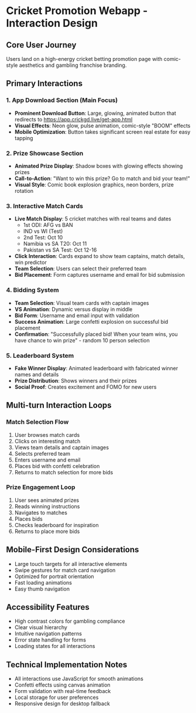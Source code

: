 # Cricket Promotion Webapp - Interaction Design

## Core User Journey
Users land on a high-energy cricket betting promotion page with comic-style aesthetics and gambling franchise branding.

## Primary Interactions

### 1. App Download Section (Main Focus)
- **Prominent Download Button**: Large, glowing, animated button that redirects to https://app.crickgd.live/get-app.html
- **Visual Effects**: Neon glow, pulse animation, comic-style "BOOM" effects
- **Mobile Optimization**: Button takes significant screen real estate for easy tapping

### 2. Prize Showcase Section
- **Animated Prize Display**: Shadow boxes with glowing effects showing prizes
- **Call-to-Action**: "Want to win this prize? Go to match and bid your team!"
- **Visual Style**: Comic book explosion graphics, neon borders, prize rotation

### 3. Interactive Match Cards
- **Live Match Display**: 5 cricket matches with real teams and dates
  - 1st ODI: AFG vs BAN
  - IND vs WI (Test)
  - 2nd Test: Oct 10
  - Namibia vs SA T20: Oct 11
  - Pakistan vs SA Test: Oct 12-16
- **Click Interaction**: Cards expand to show team captains, match details, win predictor
- **Team Selection**: Users can select their preferred team
- **Bid Placement**: Form captures username and email for bid submission

### 4. Bidding System
- **Team Selection**: Visual team cards with captain images
- **VS Animation**: Dynamic versus display in middle
- **Bid Form**: Username and email input with validation
- **Success Animation**: Large confetti explosion on successful bid placement
- **Confirmation**: "Successfully placed bid! When your team wins, you have chance to win prize" - random 10 person selection

### 5. Leaderboard System
- **Fake Winner Display**: Animated leaderboard with fabricated winner names and details
- **Prize Distribution**: Shows winners and their prizes
- **Social Proof**: Creates excitement and FOMO for new users

## Multi-turn Interaction Loops

### Match Selection Flow
1. User browses match cards
2. Clicks on interesting match
3. Views team details and captain images
4. Selects preferred team
5. Enters username and email
6. Places bid with confetti celebration
7. Returns to match selection for more bids

### Prize Engagement Loop
1. User sees animated prizes
2. Reads winning instructions
3. Navigates to matches
4. Places bids
5. Checks leaderboard for inspiration
6. Returns to place more bids

## Mobile-First Design Considerations
- Large touch targets for all interactive elements
- Swipe gestures for match card navigation
- Optimized for portrait orientation
- Fast loading animations
- Easy thumb navigation

## Accessibility Features
- High contrast colors for gambling compliance
- Clear visual hierarchy
- Intuitive navigation patterns
- Error state handling for forms
- Loading states for all interactions

## Technical Implementation Notes
- All interactions use JavaScript for smooth animations
- Confetti effects using canvas animation
- Form validation with real-time feedback
- Local storage for user preferences
- Responsive design for desktop fallback